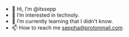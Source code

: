 - 👋 Hi, I’m @itssepp
- 👀 I’m interested in technoly.
- 🌱 I’m currently learning that I didn't know.
- 📫 How to reach me seppha@protonmail.com


<!---
itssepp/itssepp is a ✨ special ✨ repository because its `README.md` (this file) appears on your GitHub profile.
You can click the Preview link to take a look at your changes.
--->
